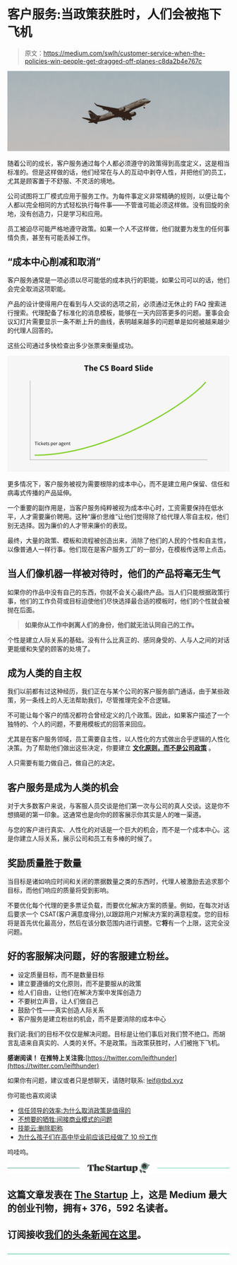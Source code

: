 # 客户服务:当政策获胜时，人们会被拖下飞机

> 原文：<https://medium.com/swlh/customer-service-when-the-policies-win-people-get-dragged-off-planes-c8da2b4e767c>

![](img/0de837f31dfa9b56af0faae56c4920bf.png)

随着公司的成长，客户服务通过每个人都必须遵守的政策得到高度定义，这是相当标准的。但是这样做的话，他们经常在与人的互动中剥夺人性，并把他们的员工，尤其是顾客置于不舒服、不灵活的境地。

公司试图将工厂模式应用于服务工作。为每件事定义非常精确的规则，以便让每个人都以完全相同的方式轻松执行每件事——不管谁可能必须这样做。没有回旋的余地，没有创造力，只是学习和应用。

员工被迫尽可能严格地遵守政策。如果一个人不这样做，他们就要为发生的任何事情负责，甚至有可能丢掉工作。

## “成本中心削减和取消”

客户服务通常是一项必须以尽可能低的成本执行的职能，如果公司可以的话，他们会完全取消这项职能。

产品的设计使得用户在看到与人交谈的选项之前，必须通过无休止的 FAQ 搜索进行搜索。代理配备了标准化的消息模板，能够在一天内回答更多的问题。董事会会议幻灯片需要显示一条不断上升的曲线，表明越来越多的问题单是如何被越来越少的代理人回答的。

这些公司通过多快检查出多少张票来衡量成功。

![](img/4aa649674a2689398251caad9fa13d12.png)

更多情况下，客户服务被视为需要根除的成本中心，而不是建立用户保留、信任和病毒式传播的产品延伸。

一个重要的副作用是，当客户服务纯粹被视为成本中心时，工资需要保持在低水平，人才需要廉价聘用。这种“廉价思维”让他们觉得除了给代理人零自主权，他们别无选择。因为廉价的人才带来廉价的表现。

最终，大量的政策、模板和流程被创造出来，消除了他们的人民的个性和自主性，以像普通人一样行事。他们现在是客户服务工厂的一部分，在模板传送带上点击。

## 当人们像机器一样被对待时，他们的产品将毫无生气

如果你的作品中没有自己的东西，你就不会关心最终产品。当人们只能根据政策行事，他们的工作负荷或目标迫使他们尽快选择最合适的模板时，他们的个性就会被抛在后面。

> **如果你从工作中剥离人们的身份，他们就无法认同自己的工作。**

个性是建立人际关系的基础。没有什么比真正的、感同身受的、人与人之间的对话更能缓和失望的顾客的处境了。

## 成为人类的自主权

我们以前都有过这种经历，我们正在与某个公司的客户服务部门通话，由于某些政策，另一条线上的人无法帮助我们，尽管推理完全不合逻辑。

不可能让每个客户的情况都符合曾经定义的几个政策。因此，如果客户描述了一个独特的、个人的问题，不要用模板式的回答来回应。

尤其是在客户服务领域，员工需要自主性，以人性化的方式做出合乎逻辑的人性化决策。为了帮助他们做出这些决定，你要建立 [**文化原则，而不是公司政策**](https://hackernoon.com/the-efficiencies-of-leading-with-trust-1649149ccc83) 。

人只需要有能力做自己，做自己的决定。

## 客户服务是成为人类的机会

对于大多数客户来说，与客服人员交谈是他们第一次与公司的真人交谈。这是你不想搞砸的第一印象。这通常也是向你的顾客展示你其实是人的唯一渠道。

与您的客户进行真实、人性化的对话是一个巨大的机会，而不是一个成本中心。这是你建立人际关系，展示公司和员工有多棒的时候了。

## 奖励质量胜于数量

当目标是诸如响应时间和关闭的票据数量之类的东西时，代理人被激励去追求那个目标，而他们响应的质量将受到影响。

不要优化每个代理的更多票证负载，而要优化解决方案的质量。例如，在每次对话后要求一个 CSAT(客户满意度得分),以跟踪用户对解决方案的满意程度。您的目标将是首先优化最高分，然后在该分数范围内进行调整。它**将**有一个上限，这完全没问题。

## 好的客服解决问题，好的客服建立粉丝。

*   设定质量目标，而不是数量目标
*   建立要遵循的文化原则，而不是要服从的政策
*   给人们自由，让他们在解决方案中发挥创造力
*   不要树立声音，让人们做自己
*   鼓励个性——真实创造人际关系
*   客户服务是建立粉丝的机会，而不是要消除的成本中心

我们说:我们的目标不仅仅是解决问题。目标是让他们事后对我们赞不绝口。而胡言乱语来自真实的、人类的关怀。不是政策。当政策获胜时，人们被拖下飞机。

**感谢阅读！**
**在推特上关注我:**[https://twitter.com/leifthunder](https://twitter.com/leifthunder)

如果你有问题，建议或者只是想聊天，请随时联系: [leif@tbd.xyz](mailto:leif@tbd.xyz)

你可能也喜欢阅读

*   [信任领导的效率:为什么取消政策是值得的](https://hackernoon.com/the-efficiencies-of-leading-with-trust-1649149ccc83)
*   [不想要的牺牲:间接商业模式的问题](/tbd-xyz/undesired-sacrifices-728a1f43d27)
*   [技能云:删除职称](/tbd-xyz/skill-cloud-erasing-the-job-title-40f0f1b5bc4c)
*   [为什么孩子们在高中毕业前应该已经做了 10 份工作](/tbd-xyz/why-kids-should-have-had-10-jobs-before-graduating-high-school-7d361570436b)

呜哇呜。

[![](img/308a8d84fb9b2fab43d66c117fcc4bb4.png)](https://medium.com/swlh)

## 这篇文章发表在 [The Startup](https://medium.com/swlh) 上，这是 Medium 最大的创业刊物，拥有+ 376，592 名读者。

## 订阅接收[我们的头条新闻在这里](http://growthsupply.com/the-startup-newsletter/)。

[![](img/b0164736ea17a63403e660de5dedf91a.png)](https://medium.com/swlh)